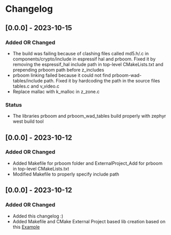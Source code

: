 # Changelog

## [0.0.0] - 2023-10-15

### Added OR Changed
- The build was failing because of clashing files called md5.h/.c in components/crypto/include in espressif hal and prboom.
  Fixed it by removing the espressif_hal include path in top-level CMakeLists.txt and prepending prboom path before z_includes
- prboom linking failed because it could not find prboom-wad-tables/include path.
  Fixed it by hardcoding the path in the source files tables.c and v_video.c
- Replace mallac with k_malloc in z_zone.c

### Status
- The libraries prboom and prboom_wad_tables build properly with zephyr west build tool 

## [0.0.0] - 2023-10-12

### Added OR Changed
- Added Makefile for prboom folder and ExternalProject_Add for prboom in top-level CMakeLists.txt
- Modified Makefile to properly specify include path 

## [0.0.0] - 2023-10-12

### Added OR Changed
- Added this changelog :)
- Added Makefile and CMake External Project based lib creation based on this [Example](https://github.com/anuraj-rp/zephyr-esp32/tree/main/esp32_samples/03_mylibtest)

